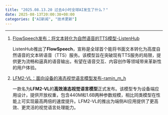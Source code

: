 ```yaml
---
title: "2025.08.13.20 过去4小时全球AI发生了什么？"
date: 2025-08-13T20:00:38+08:00
categories: ["AI新闻", "技术更新"]
---
```


---

1.  [FlowSpeech发布：将文本转化为自然语音的TTS模型-ListenHub](https://x.com/oran_ge/status/1955570244032045429)

    ListenHub推出了**FlowSpeech**，宣称是全球首个能将书面文本转化为高度自然语音的文本转语音（TTS）服务。该模型旨在突破现有TTS服务的局限，提供更为流畅和逼真的语音输出，有望在语音交互、内容创作等领域带来革新性的用户体验。

2.  [LFM2-VL：面向设备的液态视觉语言模型发布-ramin_m_h](https://x.com/mervenoyann/status/1955552768716128677)

    一款名为**LFM2-VL**的**高效液态视觉语言模型**正式发布。该模型专为设备端应用设计，提供开放权重，包含440M和1.6B两种参数规模，相比同类模型在性能上可实现最高两倍的速度提升。LFM2-VL的推出为端侧AI应用提供了更高效、更灵活的视觉语言处理能力。